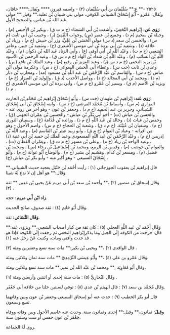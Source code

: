 ٢٥٢٥ -** ع:** سُلَيْمان بن أَبي سُلَيْمان (٢) - واسمه فيروز،**** ويُقال:**** خاقان، ويُقال: عَمْرو - أَبُو إِسْحَاقَ الشيباني الكوفي، مولى بني شيبان بْن ثعلبة،** وقيل:** مولى عَبد الله بْن عباس، والصحيح الأول.

**رَوَى عَن:** إِبْرَاهِيم النَّخَعِيّ، وأشعث بْن أَبي الشعثاء (خ م ت ق) ، وبكير بْن الأخنس (م) ، وجبلة بْن سحيم (م د) ، وجميع بْن عمير (ص) ,وجواب التَّيْمِيّ (ر) ، وحبيب بْن أَبي ثابت (م س) ، والحسن بْن سعد (د س) مولى الْحَسَن بْن عَلِيٍّ، وزر بْن حبيش (خ م) ، وزياد بْن علاقة (د) ، وسَعِيد بْن أَبي بردة بْن أَبي موسى الأشعري (خ) ، وسَعِيد بْن جبير، وعامر الشعبي (خ م ت) ، وعَبْد اللَّه بْن أَبي أوفى (ع) ، وأبي الزناد عَبد الله بْن ذكوان (م) ، وعَبْد اللَّهِ بْن السائب (م) ، وعَبْد اللَّهِ بْن شداد بْن الهاد (خ م د س ق) ، وعبد الرحمن بْن الأسود بْن يزيد النخعي (خ م د س ق) ، وعبد العزيز بْن رفيع (م) ، وعبد الملك بْن نافع (س) ، وعدي بْن ثابت (خت س) ، وعطاء أبي الْحَسَن السوائي (خ د س) ، وعكرمة مولى ابْن عباس (خ د س) ، والقاسم بْن عَبْد الرَّحْمَنِ بْن عَبد اللَّهِ بْن مسعود (مد) ، ومحارب بْن دثار (م د) ، ومحمد بْن أَبي المجالد (خ د) ، وواصل الأحدب (د ق) ، والوليد بْن العيزار (خ م) ، ويزيد بْن الأصم (م ق) ، ويسير بْن عَمْرو (خ م س) ، وأبي بردة بْن أَبي موسى الأشعري (خ م د) .

**رَوَى عَنه:** إِبْرَاهِيم بْن طهمان (خت س) ، وأَبُو إِسْحَاقَ إِبْرَاهِيم بْن مُحَمَّدِ بْن الحارث الفزاري (م س) ، وأسباط بْن مُحَمَّد القرشي (خ د س) ، وابنه إِسْحَاق بْن أَبي إِسْحَاق الشيباني، وجرير بن عبد الحميد (خ م د) ، وجعفر بْن عون - وهو آخر من روى عنه - والحسن بْن عياش (ت) - أخو أَبِي بَكْرِ بْنِ عياش - والحسين بْن عِمْران الجهني (ق) ، وحفص بْن غياث (د) ، وخالد بْن عَبد اللَّهِ (خ م د) ، وزائدة بْن قُدَامَةَ (خ) ، وسفيان الثوري (خ م) ، وسفيان بْن عُيَيْنَة. (خ م د ق) ، وشعبة بْن الحجاج (خ م س) ، واصم الأحول - وهو من أقرانه - وعباد بْن العوام (خ م ق) ، وأبو زبيد عبثر بْن القاسم (م) ، وعبد اللَّه بْن إدريس (خ م) ، وعَبْد الرَّحْمَنِ بْن عَبد اللَّهِ المسعودي،وعبد الملك بْن حميد بْن أَبي غنية (د) ، وعبد الواحد بْن زياد (خ م) ، وعلي بْن مسهر (خ م ت ق) ، وعِمْران القطان (ت) ، والعوام بْن حوشب (م) ، وقيس بْن الربيع، ومحمد بْن إِسْمَاعِيلَ بْن رجاء (ص) ، ومحمد بْن فضيل (م) ، ومسعر بْن كدام، وهشيم بْن بشير (خ م) ، والوضاح أَبُو عوانة (خ م) ، وأَبُو إِسْحَاقَ السبيعي - وهو أكبر منه - وأبو بكر بْن عياش (خ) .

قال إبراهيم بْن يعقوب الجوزجاني (١) : رأيت أَحْمَد بْن حَنْبَل يعجبه حديث الشيباني،** وَقَال:** هو أهل إن لا ندع لَهُ شيئا.

وَقَال إسحاق بْن منصور (٢) ،** وأحمد بْن سعد بْن أَبي مريم عَنْ يحيى بْن مَعِين:** ثقة (٣) .

**زاد ابْن أَبي مريم:** حجة.

وَقَال أَبُو حَاتِم (٤) : ثقة صدوق، صالح الحديث.

**وَقَال النَّسَائي:** ثقة.

وَقَال أَحْمَد بْن عَبد اللَّهِ العجلي (٥) : كان ثقة من كبار أصحاب الشعبي،** ويرَوَى عَنه:** قال: خرجت من الكوفة إِلَى الجبل وما يذكرإِبْرَاهِيم النخعي ثم رجعت إِلَى الكوفة فإذا هو قد حدث وأفتى ومات، وكتبت عَنْ رجل عنه (١) .

قال الواقدي (٢) ،** ويحيى بْن بكير:** مات سنة تسع وعشرين ومئة (٣) .

وَقَال عَمْرو بن علي (٤) ،** وأَبُو عِيسَى التِّرْمِذِيّ:** مات سنة ثمان وثلاثين ومئة.

وقال أَبُو مُعَاوِيَة ,** ومحمد بْن عَبْد الله بْن نمير:** مات سنة تسع وثلاثين ومئة.

وقَال البُخارِيُّ (٥) : مات سنة إحدى أو اثنتين وأربعين ومئة (٦) .

وَقَال مُحَمَّد بن سعد (٧) : قال الهيثم بْن عدي (٨) : توفي لسنتين خلتا من خلافة أبي جَعْفَر.

قال أبو بكر الخطيب (٩) : حدث عنه أبو إسحاق السبيعي،وجعفر بْن عون وبين وفاتهما تسع وسبعون.

**وقِيلَ:** ثمانون،** وقيل:** إحدى وثمانون سنة. وحدث عنه عاصم الأحول وبين وفاته ووفاة جَعْفَر بْن عون خمس أو ست وستون سنة.

روى لَهُ الجماعة.
